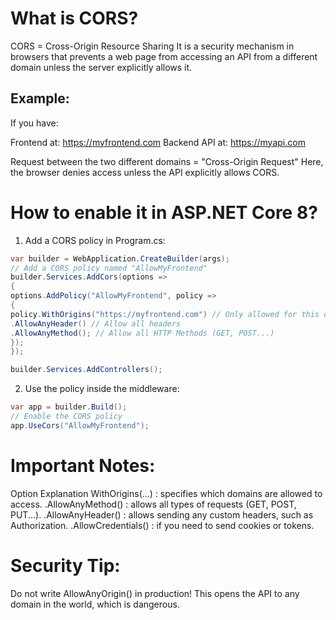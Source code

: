 # What is CORS?

CORS = Cross-Origin Resource Sharing
It is a security mechanism in browsers that prevents a web page from accessing an API from a different domain unless the server explicitly allows it.

## Example:

If you have:

Frontend at: https://myfrontend.com
Backend API at: https://myapi.com

Request between the two different domains = "Cross-Origin Request"
Here, the browser denies access unless the API explicitly allows CORS.

# How to enable it in ASP.NET Core 8?

1. Add a CORS policy in Program.cs:

```csharp
var builder = WebApplication.CreateBuilder(args);
// Add a CORS policy named "AllowMyFrontend"
builder.Services.AddCors(options =>
{
options.AddPolicy("AllowMyFrontend", policy =>
{
policy.WithOrigins("https://myfrontend.com") // Only allowed for this domain
.AllowAnyHeader() // Allow all headers
.AllowAnyMethod(); // Allow all HTTP Methods (GET, POST...)
});
});

builder.Services.AddControllers();

```
2. Use the policy inside the middleware:

``` csharp
var app = builder.Build();
// Enable the CORS policy
app.UseCors("AllowMyFrontend");

```
# Important Notes:
Option Explanation
WithOrigins(...)    :  specifies which domains are allowed to access.
.AllowAnyMethod()   : allows all types of requests (GET, POST, PUT...).
.AllowAnyHeader()   : allows sending any custom headers, such as Authorization.
.AllowCredentials() : if you need to send cookies or tokens.

# Security Tip:
Do not write AllowAnyOrigin() in production!
This opens the API to any domain in the world, which is dangerous.